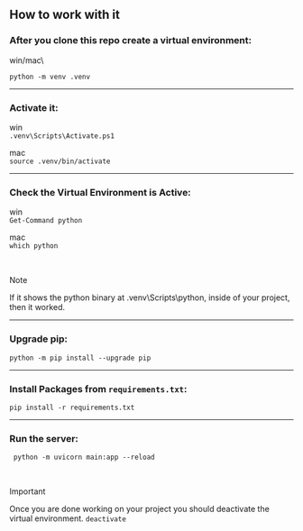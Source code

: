 ## How to work with it

### After you clone this repo create a virtual environment:

win/mac\
```console
python -m venv .venv
```

---

### Activate it:

win\
`.venv\Scripts\Activate.ps1`

mac\
`source .venv/bin/activate`

---

### Check the Virtual Environment is Active:

win\
`Get-Command python`

mac\
`which python`

<br>

> [!NOTE]
> If it shows the python binary at .venv\Scripts\python, inside of your project, then it worked.

---

### Upgrade pip:

`python -m pip install --upgrade pip`

---

### Install Packages from `requirements.txt`:

`pip install -r requirements.txt`

---

### Run the server:

` python -m uvicorn main:app --reload`

<br>

> [!IMPORTANT]
> Once you are done working on your project you should deactivate the virtual environment.
> `deactivate`
